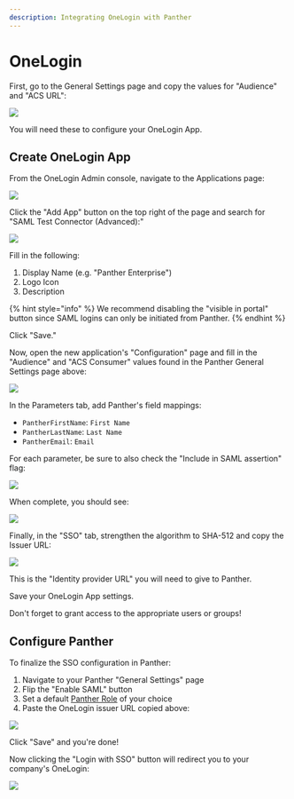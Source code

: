 ```yaml
---
description: Integrating OneLogin with Panther
---
```


# OneLogin

First, go to the General Settings page and copy the values for "Audience" and "ACS URL":

![](<../../../../.gitbook/assets/panther-saml-parameters (5) (1) (1) (1) (11) (1) (1) (21).png>)

You will need these to configure your OneLogin App.

## Create OneLogin App

From the OneLogin Admin console, navigate to the Applications page:

![](<../../../../.gitbook/assets/onelogin1 (8) (8) (9) (2) (1) (1) (2) (1) (1) (8).png>)

Click the "Add App" button on the top right of the page and search for "SAML Test Connector (Advanced):"

![](<../../../../.gitbook/assets/onelogin2 (5) (5) (7) (8) (1) (1) (3) (1) (1) (5).png>)

Fill in the following:

1. Display Name (e.g. "Panther Enterprise")
2. Logo Icon
3. Description

{% hint style="info" %}
We recommend disabling the "visible in portal" button since SAML logins can only be initiated from Panther.
{% endhint %}

Click "Save."

Now, open the new application's "Configuration" page and fill in the "Audience" and "ACS Consumer" values found in the Panther General Settings page above:

![](<../../../../.gitbook/assets/onelogin3 (5) (5) (7) (8) (1) (1) (3) (1) (1) (5).png>)

In the Parameters tab, add Panther's field mappings:

* `PantherFirstName`: `First Name`
* `PantherLastName`: `Last Name`
* `PantherEmail`: `Email`

For each parameter, be sure to also check the "Include in SAML assertion" flag:

![](<../../../../.gitbook/assets/onelogin4-inset (8) (4) (1) (1) (1) (2) (1) (1) (8).png>)

When complete, you should see:

![](<../../../../.gitbook/assets/onelogin4 (8) (8) (9) (5) (1) (1) (2) (1) (1) (8).png>)

Finally, in the "SSO" tab, strengthen the algorithm to SHA-512 and copy the Issuer URL:

![](<../../../../.gitbook/assets/onelogin5 (8) (8) (9) (6) (1) (1) (2) (1) (1) (8).png>)

This is the "Identity provider URL" you will need to give to Panther.

Save your OneLogin App settings.

Don't forget to grant access to the appropriate users or groups!

## Configure Panther

To finalize the SSO configuration in Panther:

1. Navigate to your Panther "General Settings" page
2. Flip the "Enable SAML" button
3. Set a default [Panther Role](../rbac.md) of your choice
4. Paste the OneLogin issuer URL copied above:

![](<../../../../.gitbook/assets/onelogin-panther (2) (1) (1) (3) (1) (1) (7).png>)

Click "Save" and you're done!

Now clicking the "Login with SSO" button will redirect you to your company's OneLogin:

![](<../../../../.gitbook/assets/panther-login-sso (6) (1) (1) (1) (11) (1) (1) (21).png>)
